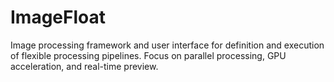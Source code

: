 ImageFloat
==========

Image processing framework and user interface for definition and execution of flexible processing pipelines. Focus on parallel processing, GPU acceleration, and real-time preview.